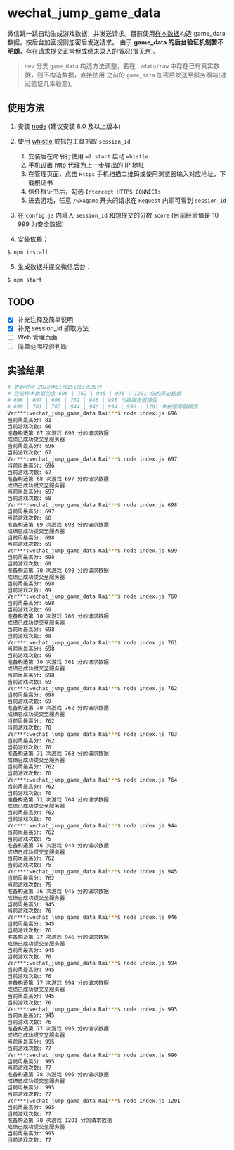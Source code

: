# wechat_jump_game_data

微信跳一跳自动生成游戏数据，并发送请求。目前使用[样本数据](./data/game_data.js)构造 
game_data 数据，按后台加密规则加密后发送请求。
由于 **game_data 的后台验证机制暂不明朗**，存在请求提交正常但成绩未录入的情况(很无奈)。

> `dev` 分支 `game_data` 构造方法调整，若在 `./data/raw` 中存在已有真实数据，则不构造数据，直接使用
之前的 `game_data` 加密后发送至服务器端(通过验证几率较高)。

## 使用方法

1. 安装 [node](https://github.com/nodejs/node) (建议安装 8.0 及以上版本)
2. 使用 [whistle](https://github.com/avwo/whistle) 或抓包工具抓取 `session_id`  
   1. 安装后在命令行使用 `w2 start` 启动 `whistle`
   2. 手机设置 http 代理为上一步弹出的 IP 地址
   3. 在管理页面，点击 `Https` 手机扫描二维码或使用浏览器输入对应地址，下载根证书
   4. 信任根证书后，勾选 `Intercept HTTPS CONNECTs`
   5. 进去游戏，任意 `/wxagame` 开头的请求在 `Request` 内即可看到 `session_id`
3. 在 `config.js` 内填入 `session_id` 和想提交的分数 `score` (目前经验值是 10 - 999 为安全数据)

4. 安装依赖：

```bash
$ npm install
```

5. 生成数据并提交微信后台：

```bash
$ npm start
```

## TODO

- [x] 补充注释及简单说明
- [x] 补充 session_id 抓取方法
- [ ] Web 管理页面
- [ ] 简单范围校验判断

## 实验结果

```bash
# 更新时间 2018年01月15日13点20分
# 目前样本数据包含 696 | 762 | 945 | 995 | 1201 分的历史数据
# 696 | 697 | 698 | 762 | 945 | 995 均被服务器接受
# 699 | 761 | 763 | 944 | 946 | 994 | 996 | 1201 未被服务器接受
Ver***:wechat_jump_game_data Rai***$ node index.js 696
当前周最高分: 81
当前游戏次数: 66
准备构造第 67 次游戏 696 分的请求数据
成绩已成功提交至服务器
当前周最高分: 696
当前游戏次数: 67
Ver***:wechat_jump_game_data Rai***$ node index.js 697
当前周最高分: 696
当前游戏次数: 67
准备构造第 68 次游戏 697 分的请求数据
成绩已成功提交至服务器
当前周最高分: 697
当前游戏次数: 68
Ver***:wechat_jump_game_data Rai***$ node index.js 698
当前周最高分: 697
当前游戏次数: 68
准备构造第 69 次游戏 698 分的请求数据
成绩已成功提交至服务器
当前周最高分: 698
当前游戏次数: 69
Ver***:wechat_jump_game_data Rai***$ node index.js 699
当前周最高分: 698
当前游戏次数: 69
准备构造第 70 次游戏 699 分的请求数据
成绩已成功提交至服务器
当前周最高分: 698
当前游戏次数: 69
Ver***:wechat_jump_game_data Rai***$ node index.js 760
当前周最高分: 698
当前游戏次数: 69
准备构造第 70 次游戏 760 分的请求数据
成绩已成功提交至服务器
当前周最高分: 698
当前游戏次数: 69
Ver***:wechat_jump_game_data Rai***$ node index.js 761
当前周最高分: 698
当前游戏次数: 69
准备构造第 70 次游戏 761 分的请求数据
成绩已成功提交至服务器
当前周最高分: 698
当前游戏次数: 69
Ver***:wechat_jump_game_data Rai***$ node index.js 762
当前周最高分: 698
当前游戏次数: 69
准备构造第 70 次游戏 762 分的请求数据
成绩已成功提交至服务器
当前周最高分: 762
当前游戏次数: 70
Ver***:wechat_jump_game_data Rai***$ node index.js 763
当前周最高分: 762
当前游戏次数: 70
准备构造第 71 次游戏 763 分的请求数据
成绩已成功提交至服务器
当前周最高分: 762
当前游戏次数: 70
Ver***:wechat_jump_game_data Rai***$ node index.js 764
当前周最高分: 762
当前游戏次数: 70
准备构造第 71 次游戏 764 分的请求数据
成绩已成功提交至服务器
当前周最高分: 762
当前游戏次数: 70
Ver***:wechat_jump_game_data Rai***$ node index.js 944
当前周最高分: 762
当前游戏次数: 75
准备构造第 76 次游戏 944 分的请求数据
成绩已成功提交至服务器
当前周最高分: 762
当前游戏次数: 75
Ver***:wechat_jump_game_data Rai***$ node index.js 945
当前周最高分: 762
当前游戏次数: 75
准备构造第 76 次游戏 945 分的请求数据
成绩已成功提交至服务器
当前周最高分: 945
当前游戏次数: 76
Ver***:wechat_jump_game_data Rai***$ node index.js 946
当前周最高分: 945
当前游戏次数: 76
准备构造第 77 次游戏 946 分的请求数据
成绩已成功提交至服务器
当前周最高分: 945
当前游戏次数: 76
Ver***:wechat_jump_game_data Rai***$ node index.js 994
当前周最高分: 945
当前游戏次数: 76
准备构造第 77 次游戏 994 分的请求数据
成绩已成功提交至服务器
当前周最高分: 945
当前游戏次数: 76
Ver***:wechat_jump_game_data Rai***$ node index.js 995
当前周最高分: 945
当前游戏次数: 76
准备构造第 77 次游戏 995 分的请求数据
成绩已成功提交至服务器
当前周最高分: 995
当前游戏次数: 77
Ver***:wechat_jump_game_data Rai***$ node index.js 996
当前周最高分: 995
当前游戏次数: 77
准备构造第 78 次游戏 996 分的请求数据
成绩已成功提交至服务器
当前周最高分: 995
当前游戏次数: 77
Ver***:wechat_jump_game_data Rai***$ node index.js 1201
当前周最高分: 995
当前游戏次数: 77
准备构造第 78 次游戏 1201 分的请求数据
成绩已成功提交至服务器
当前周最高分: 995
当前游戏次数: 77
```
